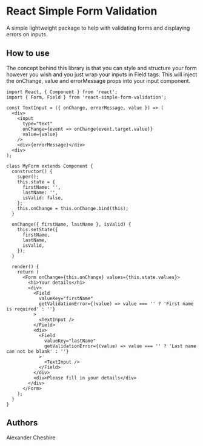 # React Simple Form Validation

A simple lightweight package to help with validating forms and displaying errors on inputs.

## How to use

The concept behind this library is that you can style and structure your form however you wish and you just wrap your inputs in Field tags. This will inject the onChange, value and errorMessage props into your input component.

```
import React, { Component } from 'react';
import { Form, Field } from 'react-simple-form-validation';

const TextInput = ({ onChange, errorMessage, value }) => (
  <div>
    <input
      type="text"
      onChange={event => onChange(event.target.value)}
      value={value}
    />
    <div>{errorMessage}</div>
  <div>
);

class MyForm extends Component {
  constructor() {
    super();
    this.state = {
      firstName: '',
      lastName: '',
      isValid: false,
    };
    this.onChange = this.onChange.bind(this);
  }

  onChange({ firstName, lastName }, isValid) {
    this.setState({
      firstName,
      lastName,
      isValid,
    });
  }

  render() {
    return (
      <Form onChange={this.onChange} values={this.state.values}>
        <h1>Your details</h1>
        <div>
          <Field
            valueKey="firstName"
            getValidationError={(value) => value === '' ? 'First name is required' : ''}
          >
            <TextInput />
          </Field>
          <div>
            <Field
              valueKey="lastName"
              getValidationError={(value) => value === '' ? 'Last name can not be blank' : ''}
            >
              <TextInput />
            </Field>
          </div>
          <div>Please fill in your details</div>
        </div>
      </Form>
    );
  }
}
```

## Authors

Alexander Cheshire
